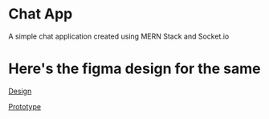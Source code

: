 # Chat App
A simple chat application created using MERN Stack and Socket.io


# Here's the figma design for the same
[Design](https://www.figma.com/file/edvIahQTTu84QnuEeGpXO9/ChatApp?type=design&node-id=0%3A1&mode=design&t=2rdKmW8S6gt2t0nx-1)



[Prototype](https://www.figma.com/proto/edvIahQTTu84QnuEeGpXO9/ChatApp?type=design&node-id=0-1&scaling=scale-down&page-id=0%3A1&starting-point-node-id=1%3A2)
